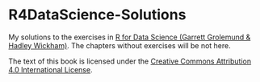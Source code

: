 # R4DataScience-Solutions

My solutions to the exercises in [R for Data Science (Garrett Grolemund & Hadley Wickham)](http://r4ds.had.co.nz/index.html). The chapters without exercises will be not here.

The text of this book is licensed under the [Creative Commons Attribution 4.0 International License](http://creativecommons.org/licenses/by/4.0/).